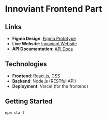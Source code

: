# Innoviant Frontend Part

## Links

- **Figma Design**: [Figma Prototype](https://www.figma.com/design/rrLVowh6Q1C0LbORvgyrQi/Innoviant?node-id=0-1&t=qj8VLYKus5IDGRUC-1)
- **Live Website**: [Innoviant Website](https://viantfrontend.vercel.app/)
- **API Documentation**: [API Docs](http://stress-testers.ru:8001/docs)

## Technologies

- **Frontend**: React.js, CSS
- **Backend**: Node.js (RESTful API)
- **Deployment**: Vercel (for the frontend)


## Getting Started

```
npm start
```
